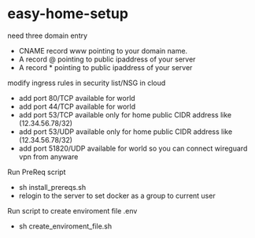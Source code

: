 # easy-home-setup

need three domain entry

* CNAME record www pointing to your domain name.
* A record @ pointing to public ipaddress of your server
* A record * pointing to public ipaddress of your server

modify ingress rules in security list/NSG in cloud

* add port 80/TCP available for world
* add port 44/TCP available for world 
* add port 53/TCP available only for home public CIDR address like (12.34.56.78/32) 
* add port 53/UDP available only for home public CIDR address like (12.34.56.78/32) 
* add port 51820/UDP available for world so you can connect wireguard vpn from anyware 

Run PreReq script
* sh install_prereqs.sh
* relogin to the server to set docker as a group to current user

Run script to create enviroment file .env
* sh create_enviroment_file.sh  
